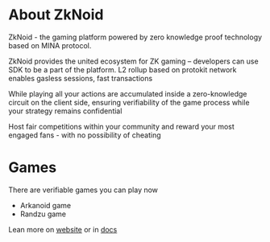 # About ZkNoid
ZkNoid - the gaming platform powered by zero knowledge proof technology based on MINA protocol.

ZkNoid provides the united ecosystem for ZK gaming – developers can use SDK to be a part of the platform.
L2 rollup based on protokit network enables gasless sessions, fast transactions

While playing all your actions are accumulated inside a zero-knowledge circuit on the client side, ensuring verifiability of the game process while your strategy remains confidential

Host fair competitions within your community and reward your most engaged fans - with no possibility of cheating

# Games
There are verifiable games you can play now
- Arkanoid game
- Randzu game

Lean more on [website](https://zknoid.io) or in [docs](https://docs.zknoid.io/docs)
